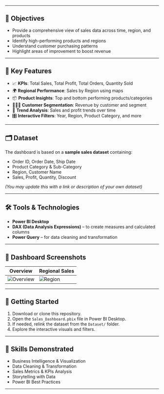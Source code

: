 
---

## 🎯 Objectives

- Provide a comprehensive view of sales data across time, region, and products
- Identify high-performing products and regions
- Understand customer purchasing patterns
- Highlight areas of improvement to boost revenue

---

## 📌 Key Features

- 📈 **KPIs**: Total Sales, Total Profit, Total Orders, Quantity Sold
- 🌍 **Regional Performance**: Sales by Region using maps
- 📦 **Product Insights**: Top and bottom performing products/categories
- 🧑‍🤝‍🧑 **Customer Segmentation**: Revenue by customer and segment
- 📅 **Trend Analysis**: Sales and profit trends over time
- 🎛️ **Interactive Filters**: Year, Region, Product Category, and more

---

## 🗂️ Dataset

The dashboard is based on a **sample sales dataset** containing:
- Order ID, Order Date, Ship Date
- Product Category & Sub-Category
- Region, Customer Name
- Sales, Profit, Quantity, Discount

*(You may update this with a link or description of your own dataset)*

---

## 🛠 Tools & Technologies

- **Power BI Desktop**
- **DAX (Data Analysis Expressions)** – to create measures and calculated columns
- **Power Query** – for data cleaning and transformation

---

## 📸 Dashboard Screenshots

| Overview | Regional Sales |
|----------|----------------|
| ![Overview](Screenshots/overview.png) | ![Region](Screenshots/regional_sales.png) |

---

## 🚀 Getting Started

1. Download or clone this repository.
2. Open the `Sales_Dashboard.pbix` file in Power BI Desktop.
3. If needed, relink the dataset from the `Dataset/` folder.
4. Explore the interactive visuals and filters.

---

## 🧠 Skills Demonstrated

- Business Intelligence & Visualization
- Data Cleaning & Transformation
- Sales Metrics & KPIs Analysis
- Storytelling with Data
- Power BI Best Practices

---


